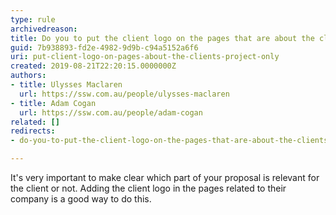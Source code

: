 ```yaml
---
type: rule
archivedreason: 
title: Do you to put the client logo on the pages that are about the client's project only?
guid: 7b938893-fd2e-4982-9d9b-c94a5152a6f6
uri: put-client-logo-on-pages-about-the-clients-project-only
created: 2019-08-21T22:20:15.0000000Z
authors:
- title: Ulysses Maclaren
  url: https://ssw.com.au/people/ulysses-maclaren
- title: Adam Cogan
  url: https://ssw.com.au/people/adam-cogan
related: []
redirects:
- do-you-to-put-the-client-logo-on-the-pages-that-are-about-the-clients-project-only

---
```



<p class="ssw15-rteElement-P">It's very important to make clear which part of your proposal is relevant for the client or not. Adding the client logo in the pages related to their company is a good way to do this.​<br></p>
<br><excerpt class='endintro'></excerpt><br>



